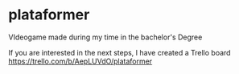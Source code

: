 # plataformer
VIdeogame made during my time in the bachelor's Degree

If you are interested in the next steps, I have created a Trello board https://trello.com/b/AepLUVdO/plataformer
